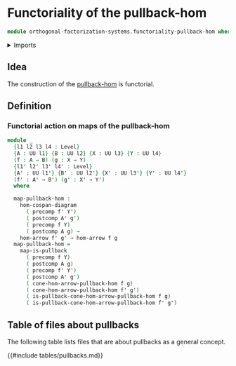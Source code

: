 # Functoriality of the pullback-hom

```agda
module orthogonal-factorization-systems.functoriality-pullback-hom where
```

<details><summary>Imports</summary>

```agda
open import foundation.function-types
open import foundation.functoriality-pullbacks
open import foundation.morphisms-arrows
open import foundation.morphisms-cospan-diagrams
open import foundation.postcomposition-functions
open import foundation.precomposition-functions
open import foundation.universe-levels

open import orthogonal-factorization-systems.pullback-hom
```

</details>

## Idea

The construction of the
[pullback-hom](orthogonal-factorization-systems.pullback-hom.md) is functorial.

## Definition

### Functorial action on maps of the pullback-hom

```agda
module _
  {l1 l2 l3 l4 : Level}
  {A : UU l1} {B : UU l2} {X : UU l3} {Y : UU l4}
  (f : A → B) (g : X → Y)
  {l1' l2' l3' l4' : Level}
  {A' : UU l1'} {B' : UU l2'} {X' : UU l3'} {Y' : UU l4'}
  (f' : A' → B') (g' : X' → Y')
  where

  map-pullback-hom :
    hom-cospan-diagram
      ( precomp f' Y')
      ( postcomp A' g')
      ( precomp f Y)
      ( postcomp A g) →
    hom-arrow f' g' → hom-arrow f g
  map-pullback-hom =
    map-is-pullback
      ( precomp f Y)
      ( postcomp A g)
      ( precomp f' Y')
      ( postcomp A' g')
      ( cone-hom-arrow-pullback-hom f g)
      ( cone-hom-arrow-pullback-hom f' g')
      ( is-pullback-cone-hom-arrow-pullback-hom f g)
      ( is-pullback-cone-hom-arrow-pullback-hom f' g')
```

## Table of files about pullbacks

The following table lists files that are about pullbacks as a general concept.

{{#include tables/pullbacks.md}}
